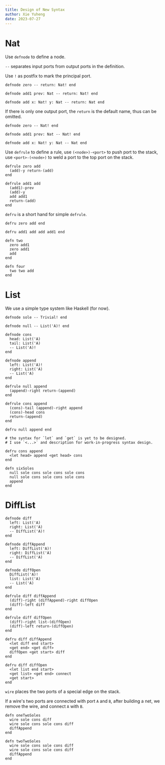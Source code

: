 ```yaml
---
title: Design of New Syntax
author: Xie Yuheng
date: 2023-07-27
---
```


# Nat

Use `defnode` to define a node.

`--` separates input ports from output ports in the definition.

Use `!` as postfix to mark the principal port.

```inet
defnode zero -- return: Nat! end

defnode add1 prev: Nat -- return: Nat! end

defnode add x: Nat! y: Nat -- return: Nat end
```

If there is only one output port,
the `return` is the default name,
thus can be omitted.

```inet
defnode zero -- Nat! end

defnode add1 prev: Nat -- Nat! end

defnode add x: Nat! y: Nat -- Nat end
```

Use `defrule` to define a rule,
use `(<node>)-<port>` to push port to the stack,
use `<port>-(<node>)` to weld a port to the top port on the stack.

```inet
defrule zero add
  (add)-y return-(add)
end

defrule add1 add
  (add1)-prev
  (add)-y
  add add1
  return-(add)
end
```

`defru` is a short hand for simple `defrule`.

```inet
defru zero add end

defru add1 add add add1 end
```

```inet
defn two
  zero add1
  zero add1
  add
end

defn four
  two two add
end
```

# List

We use a simple type system like Haskell (for now).

```inet
defnode sole -- Trivial! end

defnode null -- List('A)! end

defnode cons
  head: List('A)
  tail: List('A)
  -- List('A)!
end

defnode append
  left: List('A)!
  right: List('A)
  -- List('A)
end

defrule null append
  (append)-right return-(append)
end

defrule cons append
  (cons)-tail (append)-right append
  (cons)-head cons
  return-(append)
end

defru null append end

# the syntax for `let` and `get` is yet to be designed.
# I use `<...>` and description for work-in-progress syntax design.

defru cons append
  <let head> append <get head> cons
end

defn sixSoles
  null sole cons sole cons sole cons
  null sole cons sole cons sole cons
  append
end
```

# DiffList

```inet
defnode diff
  left: List('A)
  right: List('A)
  -- DiffList('A)!
end

defnode diffAppend
  left: DiffList('A)!
  right: DiffList('A)
  -- DiffList('A)
end

defnode diffOpen
  DiffList('A)!
  list: List('A)
  -- List('A)
end

defrule diff diffAppend
  (diff)-right (diffAppend)-right diffOpen
  (diff)-left diff
end

defrule diff diffOpen
  (diff)-right list-(diffOpen)
  (diff)-left return-(diffOpen)
end

defru diff diffAppend
  <let diff end start>
  <get end> <get diff>
  diffOpen <get start> diff
end

defru diff diffOpen
  <let list end start>
  <get list> <get end> connect
  <get start>
end
```

`wire` places the two ports of a special edge on the stack.

If a wire's two ports are connected with port `A` and `B`,
after building a net, we remove the wire, and connect `A` with `B`.

```inet
defn oneTwoSoles
  wire sole cons diff
  wire sole cons sole cons diff
  diffAppend
end

defn twoTwoSoles
  wire sole cons sole cons diff
  wire sole cons sole cons diff
  diffAppend
end
```
